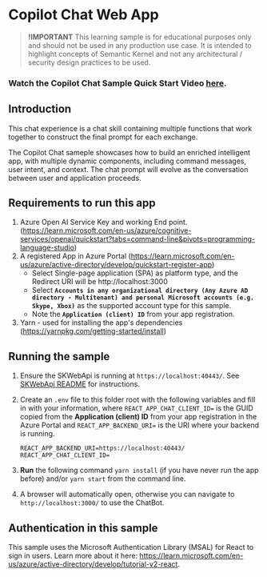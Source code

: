 # Copilot Chat Web App

> **!IMPORTANT**
> This learning sample is for educational purposes only and should not be used in any
> production use case. It is intended to highlight concepts of Semantic Kernel and not
> any architectural / security design practices to be used.

### Watch the Copilot Chat Sample Quick Start Video [here](https://aka.ms/SK-Copilotchat-video).

## Introduction

This chat experience is a chat skill containing multiple functions that work together to construct the final prompt for each exchange.

The Copilot Chat sameple showcases how to build an enriched intelligent app, with multiple dynamic components, including command messages, user intent, and context. The chat prompt will evolve as the conversation between user and application proceeds.

## Requirements to run this app

1. Azure Open AI Service Key and working End point. (https://learn.microsoft.com/en-us/azure/cognitive-services/openai/quickstart?tabs=command-line&pivots=programming-language-studio)
2. A registered App in Azure Portal (https://learn.microsoft.com/en-us/azure/active-directory/develop/quickstart-register-app)
   - Select Single-page application (SPA) as platform type, and the Redirect URI will be http://localhost:3000
   - Select **`Accounts in any organizational directory (Any Azure AD directory - Multitenant) and personal Microsoft accounts (e.g. Skype, Xbox)`** as the supported account type for this sample.
   - Note the **`Application (client) ID`** from your app registration.
3. Yarn - used for installing the app's dependencies (https://yarnpkg.com/getting-started/install)

## Running the sample

1. Ensure the SKWebApi is running at `https://localhost:40443/`. See [SKWebApi README](../SKWebApi/README.md) for instructions.
2. Create an `.env` file to this folder root with the following variables and fill in with your information, where
   `REACT_APP_CHAT_CLIENT_ID=` is the GUID copied from the **Application (client) ID** from your app registration in the Azure Portal and
   `REACT_APP_BACKEND_URI=` is the URI where your backend is running.

   ```
   REACT_APP_BACKEND_URI=https://localhost:40443/
   REACT_APP_CHAT_CLIENT_ID=
   ```

3. **Run** the following command `yarn install` (if you have never run the app before) and/or `yarn start` from the command line.
4. A browser will automatically open, otherwise you can navigate to `http://localhost:3000/` to use the ChatBot.

## Authentication in this sample

This sample uses the Microsoft Authentication Library (MSAL) for React to sign in users. Learn more about it here: https://learn.microsoft.com/en-us/azure/active-directory/develop/tutorial-v2-react.
